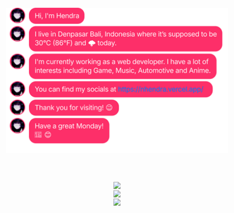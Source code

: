 [![chat window](./out/output.svg)](https://nhendra.vercel.app/)

<br>
<br>
<!--Section 1  -->
<p align="center">
    <a href="https://github.com/nhendra/nhendra">
        <img src="https://github-readme-stats.vercel.app/api/top-langs/?username=nhendra&theme=radical&include_all_commits=true&count_private=true&layout=compact" />
    </a>
    <br>
    <a href="https://github.com/nhendra/nhendra">
        <img  src="https://github-readme-stats.vercel.app/api?username=nhendra&&show_icons=true&theme=radical&include_all_commits=true&count_private=true"/>
    </a>
    <br>
    <a href="https://github.com/nhendra/nhendra">
        <img  src="https://github-readme-stats.vercel.app/api/wakatime?username=nhendra&&show_icons=true&theme=radical"/>
    </a>
</p>